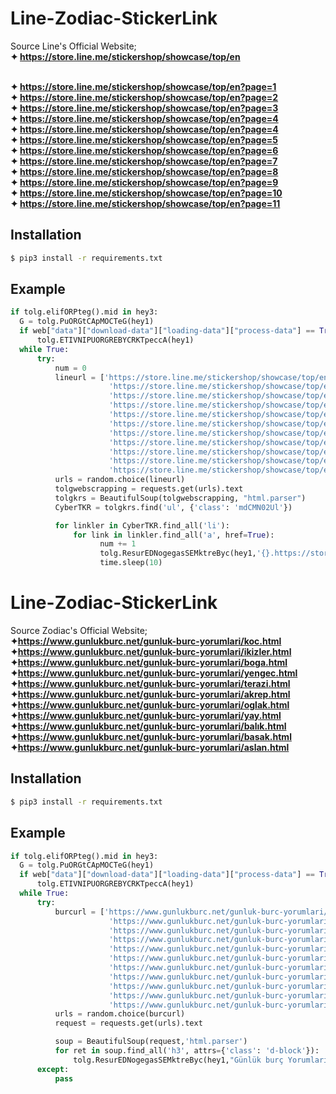 # Line-Zodiac-StickerLink
Source Line's Official Website;
</br><b>✦ https://store.line.me/stickershop/showcase/top/en</b>

</br><b>✦ https://store.line.me/stickershop/showcase/top/en?page=1</b>
</br><b>✦ https://store.line.me/stickershop/showcase/top/en?page=2</b>
</br><b>✦ https://store.line.me/stickershop/showcase/top/en?page=3</b>
</br><b>✦ https://store.line.me/stickershop/showcase/top/en?page=4</b>
</br><b>✦ https://store.line.me/stickershop/showcase/top/en?page=4</b>
</br><b>✦ https://store.line.me/stickershop/showcase/top/en?page=5</b>
</br><b>✦ https://store.line.me/stickershop/showcase/top/en?page=6</b>
</br><b>✦ https://store.line.me/stickershop/showcase/top/en?page=7</b>
</br><b>✦ https://store.line.me/stickershop/showcase/top/en?page=8</b>
</br><b>✦ https://store.line.me/stickershop/showcase/top/en?page=9</b>
</br><b>✦ https://store.line.me/stickershop/showcase/top/en?page=10</b>
</br><b>✦ https://store.line.me/stickershop/showcase/top/en?page=11</b>

Installation
------------
```bash
$ pip3 install -r requirements.txt
```

Example
------------
```python
if tolg.elifORPteg().mid in hey3:
  G = tolg.PuORGtCApMOCTeG(hey1)
  if web["data"]["download-data"]["loading-data"]["process-data"] == True:
      tolg.ETIVNIPUORGREBYCRKTpeccA(hey1)
  while True:
      try:
          num = 0
          lineurl = ['https://store.line.me/stickershop/showcase/top/en?page=1',
                      'https://store.line.me/stickershop/showcase/top/en?page=2',
                      'https://store.line.me/stickershop/showcase/top/en?page=3',
                      'https://store.line.me/stickershop/showcase/top/en?page=4',
                      'https://store.line.me/stickershop/showcase/top/en?page=4',
                      'https://store.line.me/stickershop/showcase/top/en?page=5',
                      'https://store.line.me/stickershop/showcase/top/en?page=6',
                      'https://store.line.me/stickershop/showcase/top/en?page=7',
                      'https://store.line.me/stickershop/showcase/top/en?page=8',
                      'https://store.line.me/stickershop/showcase/top/en?page=9',
                      'https://store.line.me/stickershop/showcase/top/en?page=10']
          urls = random.choice(lineurl)
          tolgwebscrapping = requests.get(urls).text
          tolgkrs = BeautifulSoup(tolgwebscrapping, "html.parser")
          CyberTKR = tolgkrs.find('ul', {'class': 'mdCMN02Ul'})

          for linkler in CyberTKR.find_all('li'):
              for link in linkler.find_all('a', href=True):
                    num += 1
                    tolg.ResurEDNogegasSEMktreByc(hey1,'{}.https://store.line.me{}'.format(num, link['href']))
                    time.sleep(10)
```
# Line-Zodiac-StickerLink
Source Zodiac's Official Website;
</br><b>✦https://www.gunlukburc.net/gunluk-burc-yorumlari/koc.html</b>
</br><b>✦https://www.gunlukburc.net/gunluk-burc-yorumlari/ikizler.html</b>
</br><b>✦https://www.gunlukburc.net/gunluk-burc-yorumlari/boga.html</b>
</br><b>✦https://www.gunlukburc.net/gunluk-burc-yorumlari/yengec.html</b>
</br><b>✦https://www.gunlukburc.net/gunluk-burc-yorumlari/terazi.html</b>
</br><b>✦https://www.gunlukburc.net/gunluk-burc-yorumlari/akrep.html</b>
</br><b>✦https://www.gunlukburc.net/gunluk-burc-yorumlari/oglak.html</b>
</br><b>✦https://www.gunlukburc.net/gunluk-burc-yorumlari/yay.html</b>
</br><b>✦https://www.gunlukburc.net/gunluk-burc-yorumlari/balık.html</b>
</br><b>✦https://www.gunlukburc.net/gunluk-burc-yorumlari/basak.html</b>
</br><b>✦https://www.gunlukburc.net/gunluk-burc-yorumlari/aslan.html</b>

Installation
------------
```bash
$ pip3 install -r requirements.txt
```

Example
------------
```python
if tolg.elifORPteg().mid in hey3:
  G = tolg.PuORGtCApMOCTeG(hey1)
  if web["data"]["download-data"]["loading-data"]["process-data"] == True:
      tolg.ETIVNIPUORGREBYCRKTpeccA(hey1)
  while True:
      try:
          burcurl = ['https://www.gunlukburc.net/gunluk-burc-yorumlari/koc.html',
                      'https://www.gunlukburc.net/gunluk-burc-yorumlari/ikizler.html',
                      'https://www.gunlukburc.net/gunluk-burc-yorumlari/boga.html',
                      'https://www.gunlukburc.net/gunluk-burc-yorumlari/yengec.html',
                      'https://www.gunlukburc.net/gunluk-burc-yorumlari/terazi.html',
                      'https://www.gunlukburc.net/gunluk-burc-yorumlari/akrep.html',
                      'https://www.gunlukburc.net/gunluk-burc-yorumlari/oglak.html',
                      'https://www.gunlukburc.net/gunluk-burc-yorumlari/yay.html',
                      'https://www.gunlukburc.net/gunluk-burc-yorumlari/balık.html',
                      'https://www.gunlukburc.net/gunluk-burc-yorumlari/basak.html',
                      'https://www.gunlukburc.net/gunluk-burc-yorumlari/aslan.html']
          urls = random.choice(burcurl)
          request = requests.get(urls).text

          soup = BeautifulSoup(request,'html.parser')
          for ret in soup.find_all('h3', attrs={'class': 'd-block'}):
              tolg.ResurEDNogegasSEMktreByc(hey1,"Günlük burç Yorumları, Sırasıyla: \n\n{}".format(ret.find_next('p').text))
      except:
          pass
```
